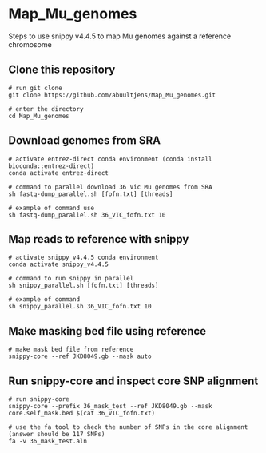 # Map_Mu_genomes
Steps to use snippy v4.4.5 to map Mu genomes against a reference chromosome

## Clone this repository
```
# run git clone
git clone https://github.com/abuultjens/Map_Mu_genomes.git

# enter the directory
cd Map_Mu_genomes
```

## Download genomes from SRA
```
# activate entrez-direct conda environment (conda install bioconda::entrez-direct)
conda activate entrez-direct

# command to parallel download 36 Vic Mu genomes from SRA
sh fastq-dump_parallel.sh [fofn.txt] [threads]

# example of command use
sh fastq-dump_parallel.sh 36_VIC_fofn.txt 10
```

## Map reads to reference with snippy
```
# activate snippy v4.4.5 conda environment
conda activate snippy_v4.4.5

# command to run snippy in parallel
sh snippy_parallel.sh [fofn.txt] [threads]

# example of command
sh snippy_parallel.sh 36_VIC_fofn.txt 10
```

## Make masking bed file using reference
```
# make mask bed file from reference
snippy-core --ref JKD8049.gb --mask auto
```

## Run snippy-core and inspect core SNP alignment
```
# run snippy-core
snippy-core --prefix 36_mask_test --ref JKD8049.gb --mask core.self_mask.bed $(cat 36_VIC_fofn.txt)

# use the fa tool to check the number of SNPs in the core alignment (answer should be 117 SNPs)
fa -v 36_mask_test.aln
```

